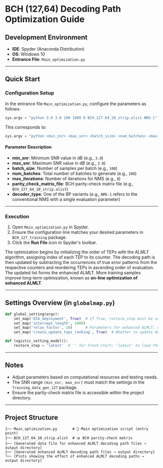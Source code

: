 # BCH (127,64) Decoding Path Optimization Guide

## Development Environment

* **IDE**: Spyder (Anaconda Distribution)
* **OS**: Windows 10
* **Entrance File**: `Main_optimization.py`

---

## Quick Start

### Configuration Setup

In the entrance file `Main_optimization.py`, configure the parameters as follows:

```python
sys.argv = "python 3.0 3.0 100 1000 8 BCH_127_64_10_strip.alist NMS-1".split()
```

This corresponds to:

```python
sys.argv = "python <min_snr> <max_snr> <batch_size> <num_batches> <max_iterations> <parity_check_matrix_file> <decoder_type>".split()
```

#### Parameter Description

* **min_snr**: Minimum SNR value in dB (e.g., `3.0`)
* **max_snr**: Maximum SNR value in dB (e.g., `3.0`)
* **batch_size**: Number of samples per batch (e.g., `100`)
* **num_batches**: Total number of batches to generate (e.g., `100`)
* **max_iterations**: Number of iterations for NMS (e.g., `8`)
* **parity_check_matrix_file**: BCH parity-check matrix file (e.g., `BCH_127_64_10_strip.alist`)
* **decoder_type**: One of the BP variants (e.g., `NMS-1` refers to the conventional NMS with a single evaluation parameter)

---

### Execution

1. Open `Main_optimization.py` in Spyder.
2. Ensure the configuration line matches your desired parameters in `BCH_127_training` package.
3. Click the **Run File** icon in Spyder's toolbar.

The optimization begins by initializing the order of TEPs with the ALMLT algorithm, assigning index of each TEP to its counter. The decoding path is then updated by subtracting the occurrences of true error patterns from the respective counters and reordering TEPs in ascending order of evaluation. The updated list forms the enhanced ALMLT. More training samples improve long-term optimization, known as **on-line optimization of enhanced ALMLT**.

---

## Settings Overview (in `globalmap.py`)

```python
def global_setting(argv):
    set_map('DIA_deployment', True)  # If True, restore_step must be set to 'latest' in logistic_setting_model()
    set_map('intercept_length', 1000)
    set_map('relax_factor', 10)      # Parameters for enhanced ALMLT; decoding path file will be used by DL_Training and DL_Testing packages
    set_map('create_update_teps_ranking', True)  # Whether to update ALMLT decoding path using samples in an existing saved data file or on-the-fly samples.

def logistic_setting_model():
    restore_step = 'latest'  # '' for fresh start; 'latest' to load the most recent model
```

---

## Notes

* Adjust parameters based on computational resources and testing needs.
* The SNR range `[min_snr, max_snr]` must match the settings in the `Training_data_gen_127` package.
* Ensure the parity-check matrix file is accessible within the project directory.

---

## Project Structure

```
├── Main_optimization.py       # 🎯 Main optimization script (entry point)
├── BCH_127_64_10_strip.alist  # 📊 BCH parity-check matrix
├── [Generated data file for enhanced ALMLT decoding path files → output directory]
├── [Generated enhanced ALMLT decoding path files → output directory]
└── [Plots showing the effect of enhanced ALMLT decoding paths → output directory]
```
